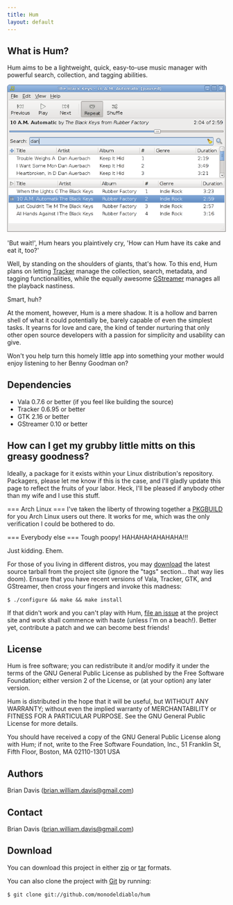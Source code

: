 ```yaml
---
title: Hum
layout: default
---
```


What is Hum?
------------
Hum aims to be a lightweight, quick, easy-to-use music manager with powerful
search, collection, and tagging abilities.

![Hum in action](HumPausedSearch.png)

'But wait!', Hum hears you plaintively cry, 'How can Hum have its cake and eat
it, too?'

Well, by standing on the shoulders of giants, that's how. To this end, Hum
plans on letting [Tracker](http://www.tracker-project.org/) manage the
collection, search, metadata, and tagging functionalities, while the equally
awesome [GStreamer](http://gstreamer.freedesktop.org) manages all the playback
nastiness.

Smart, huh?

At the moment, however, Hum is a mere shadow. It is a hollow and barren shell
of what it could potentially be, barely capable of even the simplest tasks. It
yearns for love and care, the kind of tender nurturing that only other open
source developers with a passion for simplicity and usability can give.

Won't you help turn this homely little app into something your mother would
enjoy listening to her Benny Goodman on?

Dependencies
------------
 * Vala 0.7.6 or better (if you feel like building the source)
 * Tracker 0.6.95 or better
 * GTK 2.16 or better
 * GStreamer 0.10 or better

How can I get my grubby little mitts on this greasy goodness?
-------------------------------------------------------------
Ideally, a package for it exists within your Linux distribution's repository.
Packagers, please let me know if this is the case, and I'll gladly update this
page to reflect the fruits of your labor. Heck, I'll be pleased if anybody
other than my wife and I use this stuff.

=== Arch Linux ===
I've taken the liberty of throwing together a
[PKGBUILD](http://github.com/monodeldiablo/hum/downloads/PKGBUILD) for you Arch
Linux users out there. It works for me, which was the only verification I could
be bothered to do.

=== Everybody else ===
Tough poopy! HAHAHAHAHAHAHA!!!

Just kidding. Ehem.

For those of you living in different distros, you may
[download](http://github.com/monodeldiablo/hum/downloads) the latest source
tarball from the project site (ignore the "tags" section... that way lies
doom). Ensure that you have recent versions of Vala, Tracker, GTK, and
GStreamer, then cross your fingers and invoke this madness:

    $ ./configure && make && make install

If that didn't work and you can't play with Hum,
[file an issue](http://github.com/monodeldiablo/hum/issues) at the project site
and work shall commence with haste (unless I'm on a beach!). Better yet,
contribute a patch and we can become best friends!

License
-------
Hum is free software; you can redistribute it and/or modify it under the terms of the GNU General Public License as published by the Free Software Foundation; either version 2 of the License, or (at your option) any later version.

Hum is distributed in the hope that it will be useful, but WITHOUT ANY WARRANTY; without even the implied warranty of MERCHANTABILITY or FITNESS FOR A PARTICULAR PURPOSE.  See the GNU General Public License for more details.

You should have received a copy of the GNU General Public License along with Hum; if not, write to the Free Software Foundation, Inc., 51 Franklin St, Fifth Floor, Boston, MA  02110-1301  USA

Authors
-------
Brian Davis (brian.william.davis@gmail.com)

Contact
-------
Brian Davis (brian.william.davis@gmail.com)

Download
--------
You can download this project in either [zip](http://github.com/monodeldiablo/hum/zipball/master) or [tar](http://github.com/monodeldiablo/hum/tarball/master) formats.

You can also clone the project with [Git](http://git-scm.com) by running:

    $ git clone git://github.com/monodeldiablo/hum
